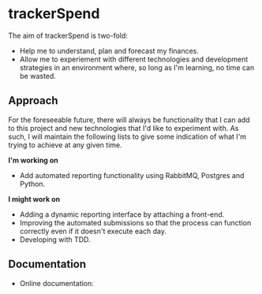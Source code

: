 trackerSpend
=============

The aim of trackerSpend is two-fold:

- Help me to understand, plan and forecast my finances.
- Allow me to experiement with different technologies and development strategies in an environment where, so long as I'm learning, no time can be wasted.

Approach
--------
For the foreseeable future, there will always be functionality that I can add to this project and new technologies that I'd like to experiment with. As such, I will maintain the following lists to give some indication of what I'm trying to achieve at any given time.

**I'm working on**
- Add automated reporting functionality using RabbitMQ, Postgres and Python.

**I might work on**
- Adding a dynamic reporting interface by attaching a front-end.
- Improving the automated submissions so that the process can function correctly even if it doesn't execute each day.
- Developing with TDD.

Documentation
-------------

* Online documentation: 
